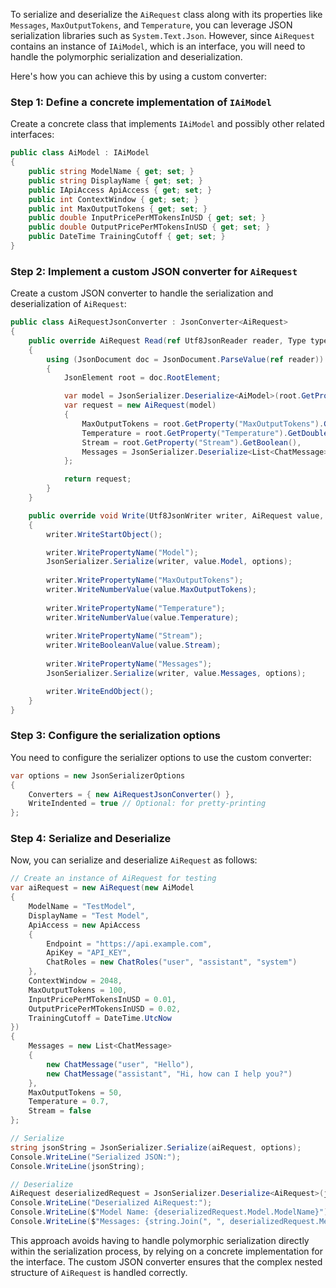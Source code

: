 To serialize and deserialize the `AiRequest` class along with its properties like `Messages`, `MaxOutputTokens`, and `Temperature`, you can leverage JSON serialization libraries such as `System.Text.Json`. However, since `AiRequest` contains an instance of `IAiModel`, which is an interface, you will need to handle the polymorphic serialization and deserialization.

Here's how you can achieve this by using a custom converter:

### Step 1: Define a concrete implementation of `IAiModel`

Create a concrete class that implements `IAiModel` and possibly other related interfaces:

```csharp
public class AiModel : IAiModel
{
    public string ModelName { get; set; }
    public string DisplayName { get; set; }
    public IApiAccess ApiAccess { get; set; }
    public int ContextWindow { get; set; }
    public int MaxOutputTokens { get; set; }
    public double InputPricePerMTokensInUSD { get; set; }
    public double OutputPricePerMTokensInUSD { get; set; }
    public DateTime TrainingCutoff { get; set; }
}
```

### Step 2: Implement a custom JSON converter for `AiRequest`

Create a custom JSON converter to handle the serialization and deserialization of `AiRequest`:

```csharp
public class AiRequestJsonConverter : JsonConverter<AiRequest>
{
    public override AiRequest Read(ref Utf8JsonReader reader, Type typeToConvert, JsonSerializerOptions options)
    {
        using (JsonDocument doc = JsonDocument.ParseValue(ref reader))
        {
            JsonElement root = doc.RootElement;

            var model = JsonSerializer.Deserialize<AiModel>(root.GetProperty("Model").GetRawText(), options);
            var request = new AiRequest(model)
            {
                MaxOutputTokens = root.GetProperty("MaxOutputTokens").GetInt32(),
                Temperature = root.GetProperty("Temperature").GetDouble(),
                Stream = root.GetProperty("Stream").GetBoolean(),
                Messages = JsonSerializer.Deserialize<List<ChatMessage>>(root.GetProperty("Messages").GetRawText(), options)
            };

            return request;
        }
    }

    public override void Write(Utf8JsonWriter writer, AiRequest value, JsonSerializerOptions options)
    {
        writer.WriteStartObject();

        writer.WritePropertyName("Model");
        JsonSerializer.Serialize(writer, value.Model, options);
        
        writer.WritePropertyName("MaxOutputTokens");
        writer.WriteNumberValue(value.MaxOutputTokens);
        
        writer.WritePropertyName("Temperature");
        writer.WriteNumberValue(value.Temperature);
        
        writer.WritePropertyName("Stream");
        writer.WriteBooleanValue(value.Stream);
        
        writer.WritePropertyName("Messages");
        JsonSerializer.Serialize(writer, value.Messages, options);

        writer.WriteEndObject();
    }
}
```

### Step 3: Configure the serialization options

You need to configure the serializer options to use the custom converter:

```csharp
var options = new JsonSerializerOptions
{
    Converters = { new AiRequestJsonConverter() },
    WriteIndented = true // Optional: for pretty-printing
};
```

### Step 4: Serialize and Deserialize

Now, you can serialize and deserialize `AiRequest` as follows:

```csharp
// Create an instance of AiRequest for testing
var aiRequest = new AiRequest(new AiModel
{
    ModelName = "TestModel",
    DisplayName = "Test Model",
    ApiAccess = new ApiAccess
    {
        Endpoint = "https://api.example.com",
        ApiKey = "API_KEY",
        ChatRoles = new ChatRoles("user", "assistant", "system")
    },
    ContextWindow = 2048,
    MaxOutputTokens = 100,
    InputPricePerMTokensInUSD = 0.01,
    OutputPricePerMTokensInUSD = 0.02,
    TrainingCutoff = DateTime.UtcNow
})
{
    Messages = new List<ChatMessage>
    {
        new ChatMessage("user", "Hello"),
        new ChatMessage("assistant", "Hi, how can I help you?")
    },
    MaxOutputTokens = 50,
    Temperature = 0.7,
    Stream = false
};

// Serialize
string jsonString = JsonSerializer.Serialize(aiRequest, options);
Console.WriteLine("Serialized JSON:");
Console.WriteLine(jsonString);

// Deserialize
AiRequest deserializedRequest = JsonSerializer.Deserialize<AiRequest>(jsonString, options);
Console.WriteLine("Deserialized AiRequest:");
Console.WriteLine($"Model Name: {deserializedRequest.Model.ModelName}");
Console.WriteLine($"Messages: {string.Join(", ", deserializedRequest.Messages.Select(m => m.Content))}");
```

This approach avoids having to handle polymorphic serialization directly within the serialization process, by relying on a concrete implementation for the interface. The custom JSON converter ensures that the complex nested structure of `AiRequest` is handled correctly.